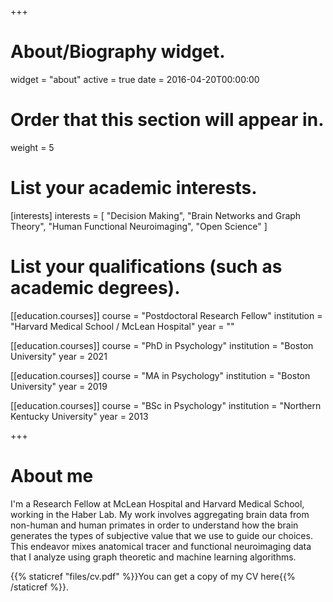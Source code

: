 +++
# About/Biography widget.
widget = "about"
active = true
date = 2016-04-20T00:00:00

# Order that this section will appear in.
weight = 5

# List your academic interests.
[interests]
  interests = [
    "Decision Making",
    "Brain Networks and Graph Theory",
    "Human Functional Neuroimaging",
    "Open Science"
  ]

# List your qualifications (such as academic degrees).
[[education.courses]]
  course = "Postdoctoral Research Fellow"
  institution = "Harvard Medical School / McLean Hospital"
  year = ""

[[education.courses]]
  course = "PhD in Psychology"
  institution = "Boston University"
  year = 2021
  
  [[education.courses]]
  course = "MA in Psychology"
  institution = "Boston University"
  year = 2019

[[education.courses]]
  course = "BSc in Psychology"
  institution = "Northern Kentucky University"
  year = 2013
 
+++

# About me

I'm a Research Fellow at McLean Hospital and Harvard Medical School, working in the Haber Lab. My work involves aggregating brain data from non-human and human primates in order to understand how the brain generates the types of subjective value that we use to guide our choices. This endeavor mixes anatomical tracer and functional neuroimaging data that I analyze using graph theoretic and machine learning algorithms.

{{% staticref "files/cv.pdf" %}}You can get a copy of my CV here{{% /staticref %}}.
